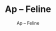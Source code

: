 ---
designer: Endless Knot
description: "Color%3A%20Emerald%0AMaterial%3A%20Wool%20%26%20Tencel%0ACollection%3A%20Hand-Tufted%20Collection"
image_primary: img/FEL-230-600x750.jpg
image_secondary: ../../../images/blank.png
manufacturer: Endless Knot
href: https://endlessknotrugs.com/product/feline-emerald/
subtitle: Ap – Feline
tags: 
  - endless_knot
  - hand-tufted-rugs
title: Ap – Feline
image_thumb: img/FEL-230-300x300.jpg
category: hand-tufted-rugs
slug: /manufacturers/endless-knot/hand-tufted-rugs/endless-knot-ap-feline
---